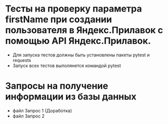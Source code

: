 ﻿# Тесты на проверку параметра firstName при создании пользователя в Яндекс.Прилавок с помощью API Яндекс.Прилавок.
- Для запуска тестов должны быть установлены пакеты pytest и requests
- Запуск всех тестов выполянется командой pytest
# Запросы на получение информации из базы данных
- файл Запрос 1 (Доработка)
- файл Запрос 2
